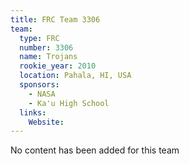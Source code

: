 ```yaml
---
title: FRC Team 3306
team:
  type: FRC
  number: 3306
  name: Trojans
  rookie_year: 2010
  location: Pahala, HI, USA
  sponsors:
    - NASA
    - Ka'u High School
  links:
    Website: 
---
```

No content has been added for this team